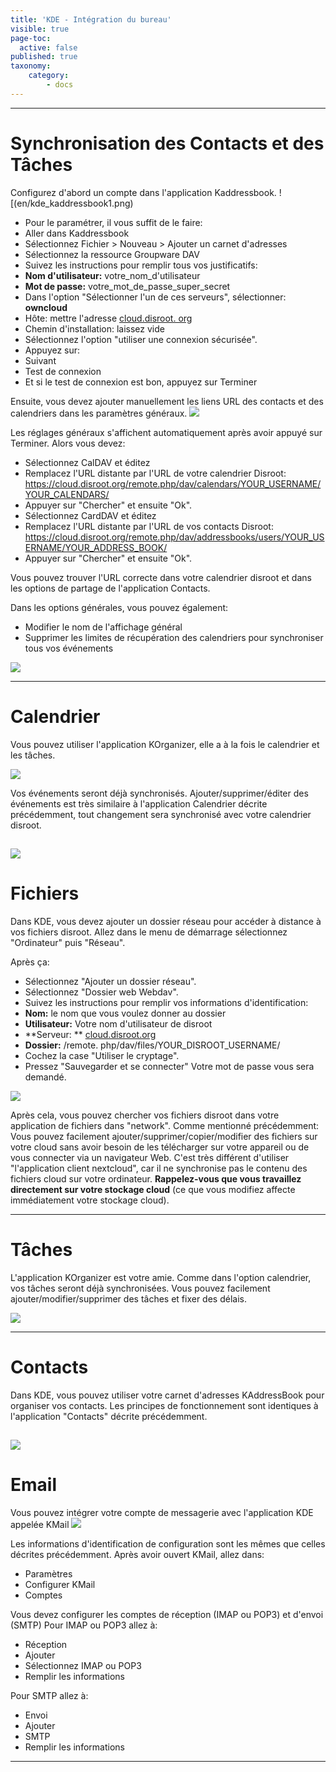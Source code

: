 ```yaml
---
title: 'KDE - Intégration du bureau'
visible: true
page-toc:
  active: false
published: true
taxonomy:
    category:
        - docs
---
```

----------
# Synchronisation des Contacts et des Tâches
Configurez d'abord un compte dans l'application Kaddressbook.
![(en/kde_kaddressbook1.png)

* Pour le paramétrer, il vous suffit de le faire:
* Aller dans Kaddressbook
* Sélectionnez Fichier > Nouveau > Ajouter un carnet d'adresses
* Sélectionnez la ressource Groupware DAV
* Suivez les instructions pour remplir tous vos justificatifs:
 * **Nom d'utilisateur:** votre_nom_d'utilisateur
 * **Mot de passe:** votre_mot_de_passe_super_secret
* Dans l'option "Sélectionner l'un de ces serveurs", sélectionner: **owncloud**
* Hôte: mettre l'adresse [cloud.disroot. org](http://https:cloud.disroot.org)
* Chemin d'installation: laissez vide
* Sélectionnez l'option "utiliser une connexion sécurisée".
* Appuyez sur:
 * Suivant
 * Test de connexion
 * Et si le test de connexion est bon, appuyez sur Terminer

Ensuite, vous devez ajouter manuellement les liens URL des contacts et des calendriers dans les paramètres généraux.
![](en/kde_kaddressbook2.gif)

Les réglages généraux s'affichent automatiquement après avoir appuyé sur Terminer.
Alors vous devez:

* Sélectionnez CalDAV et éditez
 * Remplacez l'URL distante par l'URL de votre calendrier Disroot: https://cloud.disroot.org/remote.php/dav/calendars/YOUR_USERNAME/YOUR_CALENDARS/
 * Appuyer sur "Chercher" et ensuite "Ok".
* Sélectionnez CardDAV et éditez
*  Remplacez l'URL distante par l'URL de vos contacts Disroot: https://cloud.disroot.org/remote.php/dav/addressbooks/users/YOUR_USERNAME/YOUR_ADDRESS_BOOK/
 * Appuyer sur "Chercher" et ensuite "Ok".

Vous pouvez trouver l'URL correcte dans votre calendrier disroot et dans les options de partage de l'application Contacts.

Dans les options générales, vous pouvez également:

* Modifier le nom de l'affichage général
* Supprimer les limites de récupération des calendriers pour synchroniser tous vos événements

![](en/kde_kaddressbook3.gif)

----------

# Calendrier
Vous pouvez utiliser l'application KOrganizer, elle a à la fois le calendrier et les tâches.

![](en/kde_kalendar1.png)

Vos événements seront déjà synchronisés.
Ajouter/supprimer/éditer des événements est très similaire à l'application Calendrier décrite précédemment, tout changement sera synchronisé avec votre calendrier disroot.

![](en/kde_kalendar2.gif)
----------

# Fichiers
Dans KDE, vous devez ajouter un dossier réseau pour accéder à distance à vos fichiers disroot. Allez dans le menu de démarrage sélectionnez "Ordinateur" puis "Réseau".

Après ça:

* Sélectionnez "Ajouter un dossier réseau".
* Sélectionnez "Dossier web Webdav".
* Suivez les instructions pour remplir vos informations d'identification:
 * **Nom:** le nom que vous voulez donner au dossier
*  **Utilisateur:** Votre nom d'utilisateur de disroot
*  **Serveur: ** [cloud.disroot.org](https://cloud.disroot.org)
 * **Dossier:** /remote. php/dav/files/YOUR_DISROOT_USERNAME/
 * Cochez la case "Utiliser le cryptage".
 * Pressez "Sauvegarder et se connecter"
 Votre mot de passe vous sera demandé.

![](en/kde_files3.gif)


Après cela, vous pouvez chercher vos fichiers disroot dans votre application de fichiers dans "network". Comme mentionné précédemment:
Vous pouvez facilement ajouter/supprimer/copier/modifier des fichiers sur votre cloud sans avoir besoin de les télécharger sur votre appareil ou de vous connecter via un navigateur Web. C'est très différent d'utiliser "l'application client nextcloud", car il ne synchronise pas le contenu des fichiers cloud sur votre ordinateur. **Rappelez-vous que vous travaillez directement sur votre stockage cloud** (ce que vous modifiez affecte immédiatement votre stockage cloud).


----------

# Tâches
L'application KOrganizer est votre amie. Comme dans l'option calendrier, vos tâches seront déjà synchronisées. Vous pouvez facilement ajouter/modifier/supprimer des tâches et fixer des délais.

![](en/kde_tasks1.gif)


----------

# Contacts
Dans KDE, vous pouvez utiliser votre carnet d'adresses KAddressBook pour organiser vos contacts. Les principes de fonctionnement sont identiques à l'application "Contacts" décrite précédemment.

![](en/kde_kaddressbook4.gif)
----------

# Email
Vous pouvez intégrer votre compte de messagerie avec l'application KDE appelée KMail
![](en/kde_kmail1.png)

Les informations d'identification de configuration sont les mêmes que celles décrites précédemment. Après avoir ouvert KMail, allez dans:

* Paramètres
* Configurer KMail
* Comptes

Vous devez configurer les comptes de réception (IMAP ou POP3) et d'envoi (SMTP)
Pour IMAP ou POP3 allez à:

* Réception
* Ajouter
* Sélectionnez IMAP ou POP3
* Remplir les informations

Pour SMTP allez à:

* Envoi
* Ajouter
* SMTP
* Remplir les informations

----------
